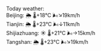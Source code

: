 Today weather:  
Beijing: 🌦 🌡️+18°C 🌬️↘19km/h  
Tianjin: 🌦 🌡️+23°C 🌬️↓11km/h  
Shijiazhuang: ☀️ 🌡️+21°C 🌬️→15km/h  
Tangshan: 🌦 🌡️+23°C 🌬️↘19km/h  
